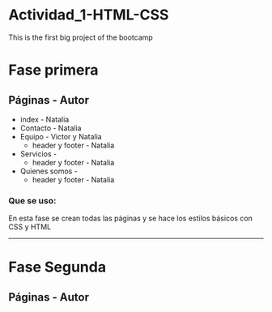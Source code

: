 # Actividad_1-HTML-CSS
This is the first big project of the bootcamp

# Fase primera

## **Páginas - Autor**

- index - Natalia
- Contacto - Natalia
- Equipo - Victor y Natalia
    - header y footer - Natalia
- Servicios - 
    - header y footer - Natalia
- Quienes somos - 
    - header y footer - Natalia

### Que se uso:
En esta fase se crean todas las páginas y se hace los estilos básicos con CSS y HTML

---

# Fase Segunda

## **Páginas - Autor**